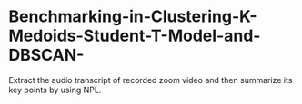 # Benchmarking-in-Clustering-K-Medoids-Student-T-Model-and-DBSCAN-
Extract the audio transcript of recorded zoom video and then summarize its key points by using NPL.
